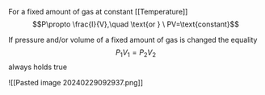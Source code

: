
For a fixed amount of gas at constant [[Temperature]]
$$P\propto \frac{I}{V},\quad \text{or } \ PV=\text{constant}$$

If pressure and/or volume of a fixed amount of gas is changed the equality
$$P_1V_1 = P_2V_2$$
always holds true

![[Pasted image 20240229092937.png]]